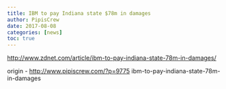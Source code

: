 ```yaml
---
title: IBM to pay Indiana state $78m in damages
author: PipisCrew
date: 2017-08-08
categories: [news]
toc: true
---
```


http://www.zdnet.com/article/ibm-to-pay-indiana-state-78m-in-damages/

origin - http://www.pipiscrew.com/?p=9775 ibm-to-pay-indiana-state-78m-in-damages